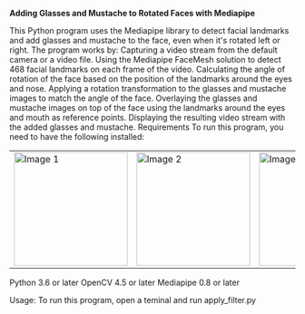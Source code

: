 **Adding Glasses and Mustache to Rotated Faces with Mediapipe**

This Python program uses the Mediapipe library to detect facial landmarks and add glasses and mustache to the face, even when it's rotated left or right. The program works by:
Capturing a video stream from the default camera or a video file.
Using the Mediapipe FaceMesh solution to detect 468 facial landmarks on each frame of the video.
Calculating the angle of rotation of the face based on the position of the landmarks around the eyes and nose.
Applying a rotation transformation to the glasses and mustache images to match the angle of the face.
Overlaying the glasses and mustache images on top of the face using the landmarks around the eyes and mouth as reference points.
Displaying the resulting video stream with the added glasses and mustache.
Requirements
To run this program, you need to have the following installed:
<table>
  <tr>
    <td><img src="https://user-images.githubusercontent.com/114035408/235405259-18edf1ed-ffe4-4fe7-a3c3-628014028868.jpg" alt="Image 1" width="200" height="200"></td>
    <td><img src="https://user-images.githubusercontent.com/114035408/235405264-2224fc4f-4819-4d71-b1a7-c4402175337a.jpg" alt="Image 2" width="200" height="200"></td>
    <td><img src="https://user-images.githubusercontent.com/114035408/235405270-6a914251-20c8-4626-868d-01c6f07e0e57.jpg" alt="Image 3" width="200" height="200"></td>
    <td><img src="https://user-images.githubusercontent.com/114035408/235405273-a365a7b1-bdba-422d-9590-1b93f18375bd.jpg" alt="Image 3" width="200" height="200"></td>
  </tr>
</table>

Python 3.6 or later
OpenCV 4.5 or later
Mediapipe 0.8 or later


Usage:
To run this program, open a teminal and run apply_filter.py
